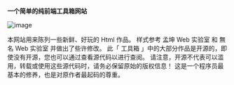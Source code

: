 **一个简单的纯前端工具箱网站**

![image](https://github.com/Sourcefuture/Sourcefuture.github.io/assets/121702815/e80c16e2-3aff-44f9-adcf-723718b66271)


本网站用来陈列一些新鲜、好玩的 Html 作品。
样式参考 孟坤 Web 实验室 和 無名 Web 实验室 并做出了些许修改。
此「 工具箱 」中的大部分作品是开源的，即使没有开源，您也可以通过查看源代码以进行查阅。 请注意，开源不代表可以滥用，转载或使用这些源代码时，请务必保留原始的版权信息！ 这是一个程序员最基本的修养，也是对原作者最起码的尊重。
